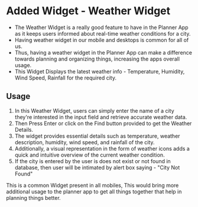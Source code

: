 # Added Widget - Weather Widget

- The Weather Widget is a really good feature to have in the Planner App as it keeps users informed about real-time weather conditions for a city. 
- Having weather widget in our mobile and desktops is common for all of us. 
- Thus, having a weather widget in the Planner App can make a difference towards planning and organizing things, increasing the apps overall usage. 
- This Widget Displays the latest weather info - Temperature, Humidity, Wind Speed, Rainfall for the required city.

## Usage
1. In this Weather Widget, users can simply enter the name of a city they're interested in the input field and retrieve accurate weather data.
2. Then Press Enter or click on the Find button provided to get the Weather Details. 
3. The widget provides essential details such as temperature, weather description, humidity, wind speed, and rainfall of the city. 
4. Additionally, a visual representation in the form of weather icons adds a quick and intuitive overview of the current weather condition.
5. If the city is entered by the user is does not exist or not found in database, then user will be intimated by alert box saying - "City Not Found"


This is a common Widget present in all mobiles, This would bring more additional usage to the planner app to get all things together that help in planning things better.
